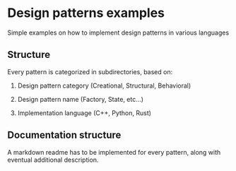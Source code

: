 # Design patterns examples

Simple examples on how to implement design patterns in various languages

## Structure

Every pattern is categorized in subdirectories, based on:

1) Design pattern category (Creational, Structural, Behavioral)

2) Design pattern name (Factory, State, etc...)

3) Implementation language (C++, Python, Rust)

## Documentation structure

A markdown readme has to be implemented for every pattern, along with eventual
additional description.
